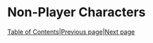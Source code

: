 # Non-Player Characters
[Table of Contents][TC]|[Previous page][M]|[Next page][P]


































[TC]: README.md "Table of Contents"
[M]: Maps.md "Maps"
[P]: PCs.md "PCs"

